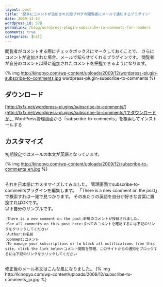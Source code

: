 ```yaml
---
layout: post
title: '記事にコメントが追加された際ブログの閲覧者にメールで通知するプラグイン'
date: 2009-12-13
wordpress_id: 578
permalink: /blog/wordpress-plugin-subscribe-to-comments-for-readers
comments: true
categories: [nil]
---
```

閲覧者がコメントする際にチェックボックスにマークしておくことで、
さらにコメントが追加された場合、メールで知らせてくれるプラグインです。
閲覧者が自分のコメント以降に追加されたコメントを把握できるようになります。

{% img http://kinopyo.com/wp-content/uploads/2009/12/wordpress-plugin-subscribe-to-comments.jpg wordpress-plugin-subscribe-to-comments %}

## ダウンロード
[http://txfx.net/wordpress-plugins/subscribe-to-comments/](http://txfx.net/wordpress-plugins/subscribe-to-comments/)でダウンロードか、
WordPress管理画面から「subscribe-to-comments」を検索してインストールする

## カスタマイズ
初期設定ではメールの本文が英語となっています。

{% img http://kinopyo.com/wp-content/uploads/2009/12/subscribe-to-comments_en.jpg %}

<br/>
それを日本語にカスタマイズしてみました。
管理画面でsubscribe-to-commentsプラグインを編集します。
「There is a new comment on the post」で検索すれば一発で見つかります。
そのあたりの英語を自分が好きな言葉に置換すればOKです。

<br/>
以下自分のサンプルです。

```plain
:There is a new comment on the post:新規のコメントが投稿されました。
:See all comments on this post here:すべてのコメントを確認するには下記のリンクをクリックしてください
:Author:お名前
:Comment:コメント
:To manage your subscriptions or to block all notifications from this site, click the link below:コメント閲覧を管理、このサイトからの通知をブロックするには下記のリンクをクリックしてください
```

<br/>
修正後のメール本文はこんな風になりました。
{% img http://kinopyo.com/wp-content/uploads/2009/12/subscribe-to-comments_jp.jpg  %}
